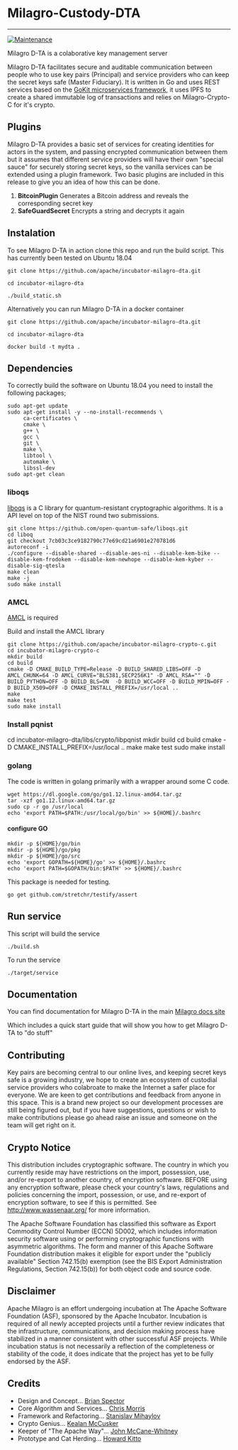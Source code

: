 <!--
    Licensed to the Apache Software Foundation (ASF) under one
    or more contributor license agreements.  See the NOTICE file
    distributed with this work for additional information
    regarding copyright ownership.  The ASF licenses this file
    to you under the Apache License, Version 2.0 (the
    "License"); you may not use this file except in compliance
    with the License.  You may obtain a copy of the License at

    http://www.apache.org/licenses/LICENSE-2.0

    Unless required by applicable law or agreed to in writing,
    software distributed under the License is distributed on an
    "AS IS" BASIS, WITHOUT WARRANTIES OR CONDITIONS OF ANY
    KIND, either express or implied.  See the License for the
    specific language governing permissions and limitations
    under the License.
-->

# Milagro-Custody-DTA
---
[![Maintenance](https://img.shields.io/badge/Maintained%3F-yes-green.svg)](https://GitHub.com/Naereen/StrapDown.js/graphs/commit-activity)

Milagro D-TA is a colaborative key management server 

Milagro D-TA facilitates secure and auditable communication between people who to use key pairs (Principal) and service providers who can keep the secret keys safe (Master Fiduciary). It is written in Go and uses REST services based on the [GoKit microservices framework](https://gokit.io), it uses IPFS to create a shared immutable log of transactions and relies on Milagro-Crypto-C for it's crypto.

## Plugins
Milagro D-TA provides a basic set of services for creating identities for actors in the system, and passing encrypted communication between them but it assumes that different service providers will have their own "special sauce" for securely storing secret keys, so the vanilla services can be extended using a plugin framework. Two basic plugins are included in this release to give you an idea of how this can be done.
1. **BitcoinPlugin**  Generates a Bitcoin address and reveals the corresponding secret key
2. **SafeGuardSecret** Encrypts a string and decrypts it again

## Instalation
To see Milagro D-TA in action clone this repo and run the build script. This has currently been tested on Ubuntu 18.04

```
git clone https://github.com/apache/incubator-milagro-dta.git

cd incubator-milagro-dta

./build_static.sh
```

Alternatively you can run Milagro D-TA in a docker container 

```
git clone https://github.com/apache/incubator-milagro-dta.git

cd incubator-milagro-dta

docker build -t mydta .
```

## Dependencies

To correctly build the software on Ubuntu 18.04 you need to install the following packages;

```
sudo apt-get update
sudo apt-get install -y --no-install-recommends \
     ca-certificates \
     cmake \
     g++ \
     gcc \
     git \
     make \
     libtool \
     automake \
     libssl-dev
sudo apt-get clean
```

### liboqs

[liboqs](https://github.com/open-quantum-safe/liboqs) is a C library for
quantum-resistant cryptographic algorithms. It is a API level on top of the
NIST round two submissions.

```
git clone https://github.com/open-quantum-safe/liboqs.git
cd liboq
git checkout 7cb03c3ce9182790c77e69cd21a6901e270781d6 
autoreconf -i
./configure --disable-shared --disable-aes-ni --disable-kem-bike --disable-kem-frodokem --disable-kem-newhope --disable-kem-kyber --disable-sig-qtesla 
make clean
make -j
sudo make install
```

### AMCL

[AMCL](https://github.com/apache/incubator-milagro-crypto-c) is required

Build and install the AMCL library

```
git clone https://github.com/apache/incubator-milagro-crypto-c.git
cd incubator-milagro-crypto-c
mkdir build
cd build
cmake -D CMAKE_BUILD_TYPE=Release -D BUILD_SHARED_LIBS=OFF -D AMCL_CHUNK=64 -D AMCL_CURVE="BLS381,SECP256K1" -D AMCL_RSA="" -D BUILD_PYTHON=OFF -D BUILD_BLS=ON  -D BUILD_WCC=OFF -D BUILD_MPIN=OFF -D BUILD_X509=OFF -D CMAKE_INSTALL_PREFIX=/usr/local ..
make
make test
sudo make install
```

### Install pqnist

cd incubator-milagro-dta/libs/crypto/libpqnist
mkdir build
cd build
cmake -D CMAKE_INSTALL_PREFIX=/usr/local ..
make
make test
sudo make install

### golang

The code is written in golang primarily with a wrapper around some C code.

```
wget https://dl.google.com/go/go1.12.linux-amd64.tar.gz
tar -xzf go1.12.linux-amd64.tar.gz
sudo cp -r go /usr/local
echo 'export PATH=$PATH:/usr/local/go/bin' >> ${HOME}/.bashrc
```

#### configure GO

```
mkdir -p ${HOME}/go/bin 
mkdir -p ${HGME}/go/pkg 
mkdir -p ${HOME}/go/src 
echo 'export GOPATH=${HOME}/go' >> ${HOME}/.bashrc 
echo 'export PATH=$GOPATH/bin:$PATH' >> ${HOME}/.bashrc
```

This package is needed for testing.

```
go get github.com/stretchr/testify/assert
```

## Run service

This script will build the service

```
./build.sh
```

To run the service

```
./target/service
```

## Documentation

You can find documentation for Milagro D-TA in the main [Milagro docs site](https://milagro.apache.org/) 

Which includes a quick start guide that will show you how to get Milagro D-TA to "do stuff"


## Contributing

 Key pairs are becoming central to our online lives, and keeping secret keys safe is a growing industry, we hope to create an ecosystem of custodial service providers who colabroate to make the Internet a safer place for everyone. We are keen to get contributions and feedback from anyone in this space. This is a brand new project so our development processes are still being figured out, but if you have suggestions, questions or wish to make contributions please go ahead raise an issue and someone on the team will get right on it.


## Crypto Notice

This distribution includes cryptographic software. The country in which you
currently reside may have restrictions on the import, possession, use, and/or
re-export to another country, of encryption software. BEFORE using any
encryption software, please check your country's laws, regulations and
policies concerning the import, possession, or use, and re-export of encryption
software, to see if this is permitted. See <http://www.wassenaar.org/> for
more information.

The Apache Software Foundation has classified this software as Export Commodity
Control Number (ECCN) 5D002, which includes information security software using
or performing cryptographic functions with asymmetric algorithms. The form and
manner of this Apache Software Foundation distribution makes it eligible for
export under the "publicly available" Section 742.15(b) exemption (see the BIS
Export Administration Regulations, Section 742.15(b)) for both object code and
source code.


## Disclaimer

Apache Milagro is an effort undergoing incubation at The Apache Software Foundation (ASF), sponsored by the Apache Incubator. Incubation is required of all newly accepted projects until a further review indicates that the infrastructure, communications, and decision making process have stabilized in a manner consistent with other successful ASF projects. While incubation status is not necessarily a reflection of the completeness or stability of the code, it does indicate that the project has yet to be fully endorsed by the ASF.

## Credits

* Design and Concept... [Brian Spector](https://github.com/spector-in-london)
* Core Algorithm and Services... [Chris Morris](https://github.com/fluidjax)
* Framework and Refactoring... [Stanislav Mihaylov](https://github.com/smihaylov)
* Crypto Genius... [Kealan McCusker](https://github.com/kealan)
* Keeper of "The Apache Way"... [John McCane-Whitney](https://github.com/johnmcw)
* Prototype and Cat Herding... [Howard Kitto](https://github.com/howardkitto)